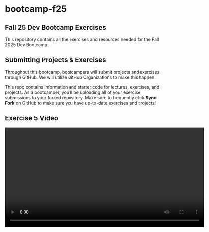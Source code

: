 # bootcamp-f25

## Fall 25 Dev Bootcamp Exercises

This repository contains all the exercises and resources needed for the Fall 2025 Dev Bootcamp.

## Submitting Projects & Exercises

Throughout this bootcamp, bootcampers will submit projects and exercises through GitHub. We will utilize GitHub Organizations to make this happen.

This repo contains information and starter code for lectures, exercises, and projects. As a bootcamper, you'll be uploading all of your exercise submissions to your forked repository. Make sure to frequently click **Sync Fork** on GitHub to make sure you have up-to-date exercises and projects!

## Exercise 5 Video
<video src="videos/demo.mov" controls width="640" />
